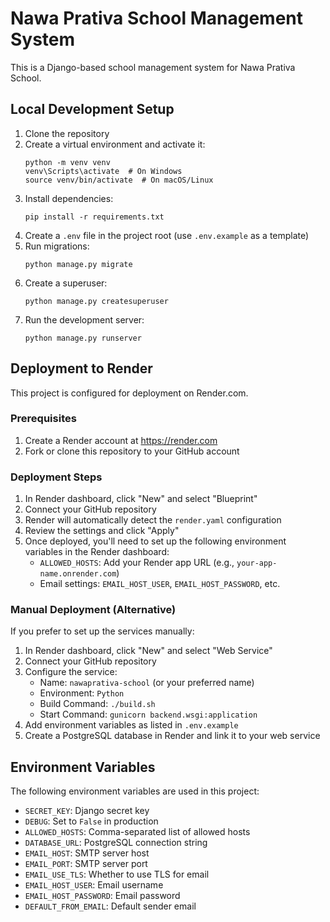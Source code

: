 # Nawa Prativa School Management System

This is a Django-based school management system for Nawa Prativa School.

## Local Development Setup

1. Clone the repository
2. Create a virtual environment and activate it:
   ```
   python -m venv venv
   venv\Scripts\activate  # On Windows
   source venv/bin/activate  # On macOS/Linux
   ```
3. Install dependencies:
   ```
   pip install -r requirements.txt
   ```
4. Create a `.env` file in the project root (use `.env.example` as a template)
5. Run migrations:
   ```
   python manage.py migrate
   ```
6. Create a superuser:
   ```
   python manage.py createsuperuser
   ```
7. Run the development server:
   ```
   python manage.py runserver
   ```

## Deployment to Render

This project is configured for deployment on Render.com.

### Prerequisites

1. Create a Render account at https://render.com
2. Fork or clone this repository to your GitHub account

### Deployment Steps

1. In Render dashboard, click "New" and select "Blueprint"
2. Connect your GitHub repository
3. Render will automatically detect the `render.yaml` configuration
4. Review the settings and click "Apply"
5. Once deployed, you'll need to set up the following environment variables in the Render dashboard:
   - `ALLOWED_HOSTS`: Add your Render app URL (e.g., `your-app-name.onrender.com`)
   - Email settings: `EMAIL_HOST_USER`, `EMAIL_HOST_PASSWORD`, etc.

### Manual Deployment (Alternative)

If you prefer to set up the services manually:

1. In Render dashboard, click "New" and select "Web Service"
2. Connect your GitHub repository
3. Configure the service:
   - Name: `nawaprativa-school` (or your preferred name)
   - Environment: `Python`
   - Build Command: `./build.sh`
   - Start Command: `gunicorn backend.wsgi:application`
4. Add environment variables as listed in `.env.example`
5. Create a PostgreSQL database in Render and link it to your web service

## Environment Variables

The following environment variables are used in this project:

- `SECRET_KEY`: Django secret key
- `DEBUG`: Set to `False` in production
- `ALLOWED_HOSTS`: Comma-separated list of allowed hosts
- `DATABASE_URL`: PostgreSQL connection string
- `EMAIL_HOST`: SMTP server host
- `EMAIL_PORT`: SMTP server port
- `EMAIL_USE_TLS`: Whether to use TLS for email
- `EMAIL_HOST_USER`: Email username
- `EMAIL_HOST_PASSWORD`: Email password
- `DEFAULT_FROM_EMAIL`: Default sender email